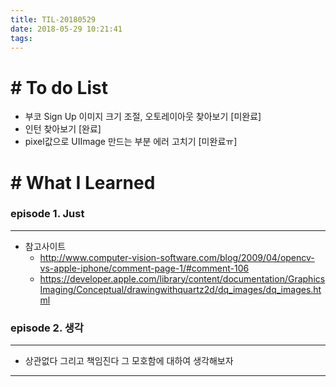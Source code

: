 ```yaml
---
title: TIL-20180529
date: 2018-05-29 10:21:41
tags: 
---
```


# # To do List

- 부코 Sign Up 이미지 크기 조절, 오토레이아웃 찾아보기 [미완료]
- 인턴 찾아보기 [완료]
- pixel값으로 UIImage 만드는 부분 에러 고치기 [미완료ㅠ]

# # What I Learned

### episode 1. Just

---

- 참고사이트
	- http://www.computer-vision-software.com/blog/2009/04/opencv-vs-apple-iphone/comment-page-1/#comment-106
	- https://developer.apple.com/library/content/documentation/GraphicsImaging/Conceptual/drawingwithquartz2d/dq_images/dq_images.html

### episode 2. 생각

---

- 상관없다 그리고 책임진다 그 모호함에 대하여 생각해보자

---